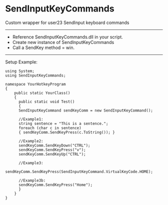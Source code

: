 # SendInputKeyCommands
Custom wrapper for user23 SendInput keyboard commands
________________________________________________________________

- Reference SendInputKeyCommands.dll in your script.
- Create new instance of SendInputKeyCommands
- Call a SendKey method = win.
________________________________________________________________

Setup Example:

	using System;
	using SendInputKeyCommands;

	namespace YourHotkeyProgram
	{
	    public static YourClass()
	    {
	      public static void Test()
	      {
		  SendInputKeyCommand sendKeyComm = new SendInputKeyCommand();

		  //Example1:
		  string sentence = "This is a sentence.";
		  foreach (char c in sentence)
		  { sendKeyComm.SendKeyPress(c.ToString()); }

		  //Example2:
		  sendKeyComm.SendKeyDown("CTRL");
		  sendKeyComm.SendKeyPress("v");
		  sendKeyComm.SendKeyUp("CTRL");

		  //Example3:
		  sendKeyComm.SendKeyPress(SendInputKeyCommand.VirtualKeyCode.HOME);

		  //Example3b:
		  sendKeyComm.SendKeyPress("Home");
	      }
	    }
	}
	


